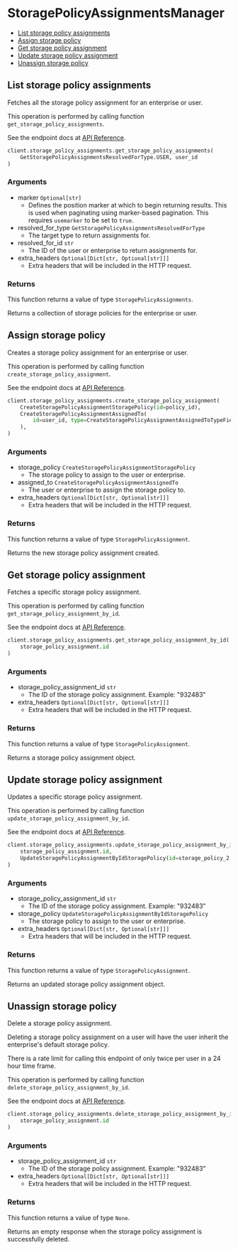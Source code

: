 # StoragePolicyAssignmentsManager

- [List storage policy assignments](#list-storage-policy-assignments)
- [Assign storage policy](#assign-storage-policy)
- [Get storage policy assignment](#get-storage-policy-assignment)
- [Update storage policy assignment](#update-storage-policy-assignment)
- [Unassign storage policy](#unassign-storage-policy)

## List storage policy assignments

Fetches all the storage policy assignment for an enterprise or user.

This operation is performed by calling function `get_storage_policy_assignments`.

See the endpoint docs at
[API Reference](https://developer.box.com/reference/get-storage-policy-assignments/).

<!-- sample get_storage_policy_assignments -->

```python
client.storage_policy_assignments.get_storage_policy_assignments(
    GetStoragePolicyAssignmentsResolvedForType.USER, user_id
)
```

### Arguments

- marker `Optional[str]`
  - Defines the position marker at which to begin returning results. This is used when paginating using marker-based pagination. This requires `usemarker` to be set to `true`.
- resolved_for_type `GetStoragePolicyAssignmentsResolvedForType`
  - The target type to return assignments for.
- resolved_for_id `str`
  - The ID of the user or enterprise to return assignments for.
- extra_headers `Optional[Dict[str, Optional[str]]]`
  - Extra headers that will be included in the HTTP request.

### Returns

This function returns a value of type `StoragePolicyAssignments`.

Returns a collection of storage policies for
the enterprise or user.

## Assign storage policy

Creates a storage policy assignment for an enterprise or user.

This operation is performed by calling function `create_storage_policy_assignment`.

See the endpoint docs at
[API Reference](https://developer.box.com/reference/post-storage-policy-assignments/).

<!-- sample post_storage_policy_assignments -->

```python
client.storage_policy_assignments.create_storage_policy_assignment(
    CreateStoragePolicyAssignmentStoragePolicy(id=policy_id),
    CreateStoragePolicyAssignmentAssignedTo(
        id=user_id, type=CreateStoragePolicyAssignmentAssignedToTypeField.USER
    ),
)
```

### Arguments

- storage_policy `CreateStoragePolicyAssignmentStoragePolicy`
  - The storage policy to assign to the user or enterprise.
- assigned_to `CreateStoragePolicyAssignmentAssignedTo`
  - The user or enterprise to assign the storage policy to.
- extra_headers `Optional[Dict[str, Optional[str]]]`
  - Extra headers that will be included in the HTTP request.

### Returns

This function returns a value of type `StoragePolicyAssignment`.

Returns the new storage policy assignment created.

## Get storage policy assignment

Fetches a specific storage policy assignment.

This operation is performed by calling function `get_storage_policy_assignment_by_id`.

See the endpoint docs at
[API Reference](https://developer.box.com/reference/get-storage-policy-assignments-id/).

<!-- sample get_storage_policy_assignments_id -->

```python
client.storage_policy_assignments.get_storage_policy_assignment_by_id(
    storage_policy_assignment.id
)
```

### Arguments

- storage_policy_assignment_id `str`
  - The ID of the storage policy assignment. Example: "932483"
- extra_headers `Optional[Dict[str, Optional[str]]]`
  - Extra headers that will be included in the HTTP request.

### Returns

This function returns a value of type `StoragePolicyAssignment`.

Returns a storage policy assignment object.

## Update storage policy assignment

Updates a specific storage policy assignment.

This operation is performed by calling function `update_storage_policy_assignment_by_id`.

See the endpoint docs at
[API Reference](https://developer.box.com/reference/put-storage-policy-assignments-id/).

<!-- sample put_storage_policy_assignments_id -->

```python
client.storage_policy_assignments.update_storage_policy_assignment_by_id(
    storage_policy_assignment.id,
    UpdateStoragePolicyAssignmentByIdStoragePolicy(id=storage_policy_2.id),
)
```

### Arguments

- storage_policy_assignment_id `str`
  - The ID of the storage policy assignment. Example: "932483"
- storage_policy `UpdateStoragePolicyAssignmentByIdStoragePolicy`
  - The storage policy to assign to the user or enterprise.
- extra_headers `Optional[Dict[str, Optional[str]]]`
  - Extra headers that will be included in the HTTP request.

### Returns

This function returns a value of type `StoragePolicyAssignment`.

Returns an updated storage policy assignment object.

## Unassign storage policy

Delete a storage policy assignment.

Deleting a storage policy assignment on a user
will have the user inherit the enterprise's default
storage policy.

There is a rate limit for calling this endpoint of only
twice per user in a 24 hour time frame.

This operation is performed by calling function `delete_storage_policy_assignment_by_id`.

See the endpoint docs at
[API Reference](https://developer.box.com/reference/delete-storage-policy-assignments-id/).

<!-- sample delete_storage_policy_assignments_id -->

```python
client.storage_policy_assignments.delete_storage_policy_assignment_by_id(
    storage_policy_assignment.id
)
```

### Arguments

- storage_policy_assignment_id `str`
  - The ID of the storage policy assignment. Example: "932483"
- extra_headers `Optional[Dict[str, Optional[str]]]`
  - Extra headers that will be included in the HTTP request.

### Returns

This function returns a value of type `None`.

Returns an empty response when the storage policy
assignment is successfully deleted.
